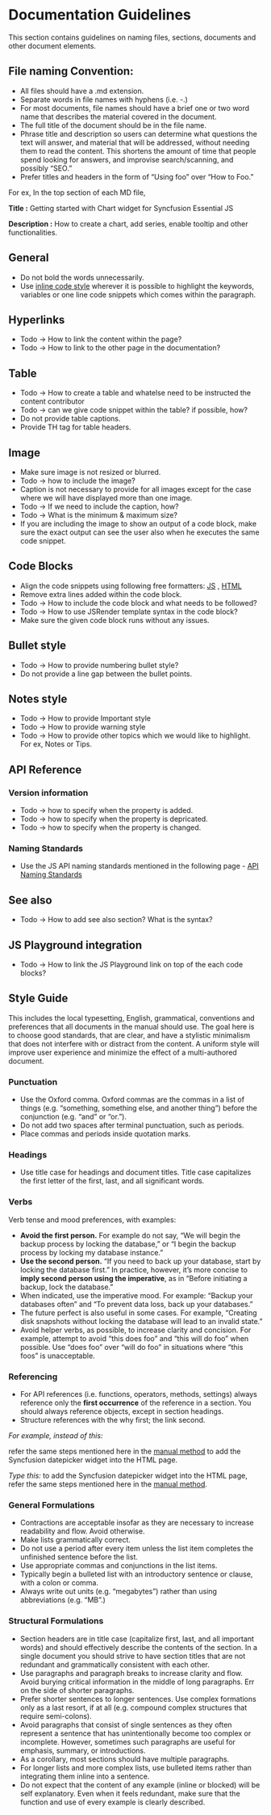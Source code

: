 # Documentation Guidelines

This section contains guidelines on naming files, sections, documents and other document elements.

## File naming Convention:
* All files should have a .md extension.
* Separate words in file names with hyphens (i.e. -.)
* For most documents, file names should have a brief one or two word name that describes the material covered in the document. 
* The full title of the document should be in the file name. 
* Phrase title and description so users can determine what questions the text will answer, and material that will be addressed, without needing them to read the content. This shortens the amount of time that people spend looking for answers, and improvise search/scanning, and possibly “SEO.”
* Prefer titles and headers in the form of “Using foo” over “How to Foo.”

For ex, In the top section of each MD file,

**Title :** Getting started with Chart widget for Syncfusion Essential JS 

**Description :** How to create a chart, add series, enable tooltip and other functionalities.

## General
* Do not bold the words unnecessarily.
* Use [inline code style](http://kramdown.gettalong.org/quickref.html#inline-code) wherever it is possible to highlight the keywords, variables or one line code snippets which comes within the paragraph.

## Hyperlinks
* Todo -> How to link the content within the page?
* Todo -> How to link to the other page in the documentation?

## Table
* Todo -> How to create a table and whatelse need to be instructed the content contributor
* Todo -> can we give code snippet within the table? if possible, how?
* Do not provide table captions.
* Provide TH tag for table headers.

## Image
* Make sure image is not resized or blurred.
* Todo -> how to include the image?
* Caption is not necessary to provide for all images except for the case where we will have displayed more than one image.
* Todo -> If we need to include the caption, how?
* Todo -> What is the minimum & maximum size?
* If you are including the image to show an output of a code block, make sure the exact output can see the user also when he executes the same code snippet.

## Code Blocks
* Align the code snippets using following free formatters:
	[JS](http://jsbeautifier.org/) ,
	[HTML](http://www.freeformatter.com/html-formatter.html)
* Remove extra lines added within the code block.
* Todo -> How to include the code block and what needs to be followed?
* Todo -> How to use JSRender template syntax in the code block?
* Make sure the given code block runs without any issues.

## Bullet style
* Todo -> How to provide numbering bullet style?
* Do not provide a line gap between the bullet points.

## Notes style
* Todo -> How to provide Important style
* Todo -> How to provide warning style
* Todo -> How to provide other topics which we would like to highlight. For ex, Notes or Tips.

## API Reference 

### Version information
* Todo -> how to specify when the property is added.
* Todo -> how to specify when the property is depricated.
* Todo -> how to specify when the property is changed.

### Naming Standards
* Use the JS API naming standards mentioned in the following page - [API Naming Standards](https://syncfusion.atlassian.net/wiki/display/JS/API+Naming+Standards)

## See also
* Todo -> How to add see also section? What is the syntax?

## JS Playground integration
* Todo -> How to link the JS Playground link on top of the each code blocks?

## Style Guide

This includes the local typesetting, English, grammatical, conventions and preferences that all documents in the manual should use. The goal here is to choose good standards, that are clear, and have a stylistic minimalism that does not interfere with or distract from the content. A uniform style will improve user experience and minimize the effect of a multi-authored document.

### Punctuation
* Use the Oxford comma. Oxford commas are the commas in a list of things (e.g. “something, something else, and another thing”) before the conjunction (e.g. “and” or “or.”).
* Do not add two spaces after terminal punctuation, such as periods.
* Place commas and periods inside quotation marks.

### Headings
* Use title case for headings and document titles. Title case capitalizes the first letter of the first, last, and all significant words.

### Verbs
Verb tense and mood preferences, with examples:

* **Avoid the first person.** For example do not say, “We will begin the backup process by locking the database,” or “I begin the backup process by locking my database instance.”
* **Use the second person.** “If you need to back up your database, start by locking the database first.” In practice, however, it’s more concise to **imply second person using the imperative**, as in “Before initiating a backup, lock the database.”
* When indicated, use the imperative mood. For example: “Backup your databases often” and “To prevent data loss, back up your databases.”
* The future perfect is also useful in some cases. For example, “Creating disk snapshots without locking the database will lead to an invalid state.”
* Avoid helper verbs, as possible, to increase clarity and concision. For example, attempt to avoid “this does foo” and “this will do foo” when possible. Use “does foo” over “will do foo” in situations where “this foos” is unacceptable.

### Referencing

* For API references (i.e. functions, operators, methods, settings) always reference only the **first occurrence** of the reference in a section. You should always reference objects, except in section headings.
* Structure references with the why first; the link second.

_For example, instead of this:_

refer the same steps mentioned here in the [manual method](/js/control-initialization#adding-syncfusion-widget-into-your-html-page) to add the Syncfusion datepicker widget into the HTML page.

_Type this:_
to add the Syncfusion datepicker widget into the HTML page, refer the same steps mentioned here in the [manual method](/js/control-initialization#adding-syncfusion-widget-into-your-html-page).

### General Formulations
* Contractions are acceptable insofar as they are necessary to increase readability and flow. Avoid otherwise.
* Make lists grammatically correct.
* Do not use a period after every item unless the list item completes the unfinished sentence before the list.
* Use appropriate commas and conjunctions in the list items.
* Typically begin a bulleted list with an introductory sentence or clause, with a colon or comma.
* Always write out units (e.g. “megabytes”) rather than using abbreviations (e.g. “MB”.)

### Structural Formulations
* Section headers are in title case (capitalize first, last, and all important words) and should effectively describe the contents of the section. In a single document you should strive to have section titles that are not redundant and grammatically consistent with each other.
* Use paragraphs and paragraph breaks to increase clarity and flow. Avoid burying critical information in the middle of long paragraphs. Err on the side of shorter paragraphs.
* Prefer shorter sentences to longer sentences. Use complex formations only as a last resort, if at all (e.g. compound complex structures that require semi-colons).
* Avoid paragraphs that consist of single sentences as they often represent a sentence that has unintentionally become too complex or incomplete. However, sometimes such paragraphs are useful for emphasis, summary, or introductions.
* As a corollary, most sections should have multiple paragraphs.
* For longer lists and more complex lists, use bulleted items rather than integrating them inline into a sentence.
* Do not expect that the content of any example (inline or blocked) will be self explanatory. Even when it feels redundant, make sure that the function and use of every example is clearly described.